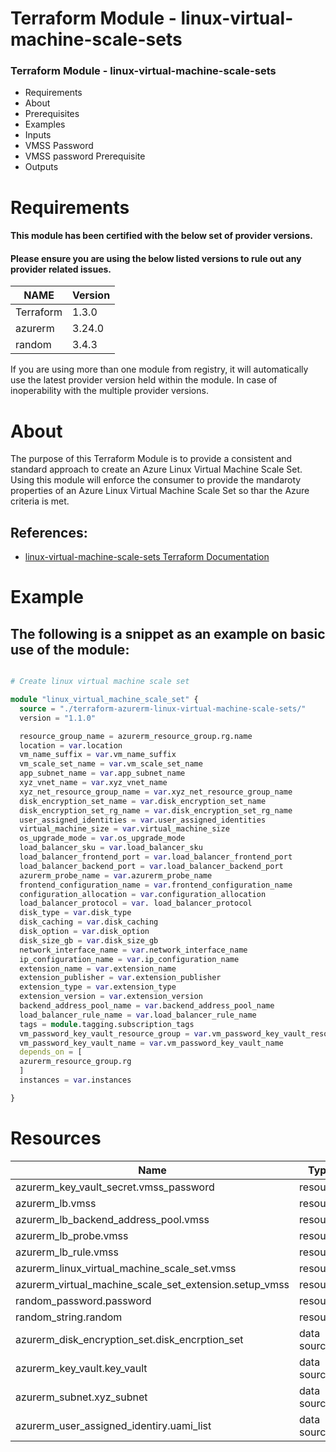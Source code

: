#  Terraform Module - linux-virtual-machine-scale-sets

### Terraform Module - linux-virtual-machine-scale-sets
- Requirements
- About
- Prerequisites
- Examples
- Inputs
- VMSS Password
- VMSS password Prerequisite
- Outputs

# Requirements

#### This module has been certified with the below set of provider versions.

#### Please ensure you are using the below listed versions to rule out any provider related issues.

| NAME      | Version  |
|-----------|----------|
| Terraform | 1.3.0    | 
| azurerm   | 3.24.0   |
| random    | 3.4.3    |

If you are using more than one module from registry, it will automatically use the latest provider version held within the module. In case of inoperability with the multiple provider versions.

# About

The purpose of this Terraform Module is to provide a consistent and standard approach to create an Azure Linux Virtual Machine Scale Set. Using this module will enforce the consumer to provide the mandaroty properties of an Azure Linux Virtual Machine Scale Set so thar the Azure criteria is met.

## References:
- [linux-virtual-machine-scale-sets Terraform Documentation](https://registry.terraform.io/providers/hashicorp/azurerm/latest/docs/resources/linux_virtual_machine_scale_set)

# Example
## The following is a snippet as an example on basic use of the module:

```terraform

# Create linux virtual machine scale set

module "linux_virtual_machine_scale_set" {
  source = "./terraform-azurerm-linux-virtual-machine-scale-sets/"
  version = "1.1.0"

  resource_group_name = azurerm_resource_group.rg.name
  location = var.location
  vm_name_suffix = var.vm_name_suffix
  vm_scale_set_name = var.vm_scale_set_name
  app_subnet_name = var.app_subnet_name
  xyz_vnet_name = var.xyz_vnet_name
  xyz_net_resource_group_name = var.xyz_net_resource_group_name
  disk_encryption_set_name = var.disk_encryption_set_name
  disk_encryption_set_rg_name = var.disk_encryption_set_rg_name
  user_assigned_identities = var.user_assigned_identities
  virtual_machine_size = var.virtual_machine_size
  os_upgrade_mode = var.os_upgrade_mode
  load_balancer_sku = var.load_balancer_sku
  load_balancer_frontend_port = var.load_balancer_frontend_port
  load_balancer_backend_port = var.load_balancer_backend_port
  azurerm_probe_name = var.azurerm_probe_name
  frontend_configuration_name = var.frontend_configuration_name
  configuration_allocation = var.configuration_allocation
  load_balancer_protocol = var. load_balancer_protocol
  disk_type = var.disk_type
  disk_caching = var.disk_caching
  disk_option = var.disk_option
  disk_size_gb = var.disk_size_gb
  network_interface_name = var.network_interface_name
  ip_configuration_name = var.ip_configuration_name
  extension_name = var.extension_name
  extension_publisher = var.extension_publisher
  extension_type = var.extension_type
  extension_version = var.extension_version
  backend_address_pool_name = var.backend_address_pool_name
  load_balancer_rule_name = var.load_balancer_rule_name
  tags = module.tagging.subscription_tags
  vm_password_key_vault_resource_group = var.vm_password_key_vault_resource_group
  vm_password_key_vault_name = var.vm_password_key_vault_name
  depends_on = [
  azurerm_resource_group.rg
  ]
  instances = var.instances

}
```
# Resources

| Name | Type |
|-----------------|-----------------|
| azurerm_key_vault_secret.vmss_password   | resource   |
| azurerm_lb.vmss   | resource   |
| azurerm_lb_backend_address_pool.vmss   | resource |
| azurerm_lb_probe.vmss   | resource  |
| azurerm_lb_rule.vmss   | resource   |
| azurerm_linux_virtual_machine_scale_set.vmss   | resource   |
| azurerm_virtual_machine_scale_set_extension.setup_vmss  | resource  |
| random_password.password   | resource   |
| random_string.random | resource   |
| azurerm_disk_encryption_set.disk_encrption_set  | data source  |
| azurerm_key_vault.key_vault  | data source  |
| azurerm_subnet.xyz_subnet  | data source  |
| azurerm_user_assigned_identiry.uami_list  | data source  |



